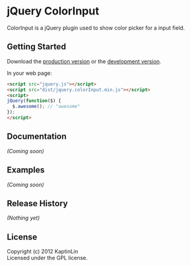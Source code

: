 # jQuery ColorInput

ColorInput is a jQuery plugin used to show color picker for a input field.

## Getting Started
Download the [production version][min] or the [development version][max].

[min]: https://raw.github.com/KaptinLin/jquery.colorInput/master/dist/jquery.colorInput.min.js
[max]: https://raw.github.com/KaptinLin/jquery.colorInput/master/dist/jquery.colorInput.js

In your web page:

```html
<script src="jquery.js"></script>
<script src="dist/jquery.colorInput.min.js"></script>
<script>
jQuery(function($) {
  $.awesome(); // "awesome"
});
</script>
```

## Documentation
_(Coming soon)_

## Examples
_(Coming soon)_

## Release History
_(Nothing yet)_

## License
Copyright (c) 2012 KaptinLin  
Licensed under the GPL license.
